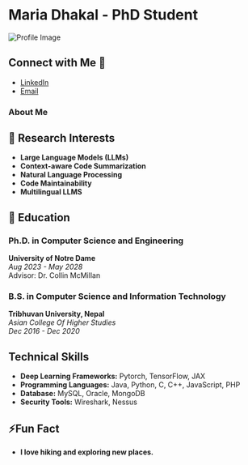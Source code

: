 <!--
## Hi there, I'm Maria Dhakal! 👋


**mariadhakal/MariaDhakal** is a ✨ _special_ ✨ repository because its `README.md` (this file) appears on your GitHub profile.

Here are some ideas to get you started:

- 🔭 I’m currently working on ...
- 🌱 I’m currently learning ...
- 👯 I’m looking to collaborate on ...
- 🤔 I’m looking for help with ...
- 💬 Ask me about ...
- 📫 How to reach me: ...
- 😄 Pronouns: ...
- ⚡ Fun fact: ...
-->
# Maria Dhakal - PhD Student
 
![Profile Image](https://media.licdn.com/dms/image/v2/D5603AQHq3LVPjaJZyg/profile-displayphoto-shrink_400_400/profile-displayphoto-shrink_400_400/0/1730046484383?e=1749081600&v=beta&t=KiNhnsm9yZunDabefB5-mSBo7hZydqcG1kTJ7AFfFVI)

## Connect with Me 👋
- [LinkedIn](https://www.linkedin.com/in/maria-dhakal)
- [Email](mailto:mariadhakalnd@gmail.com)

### About Me
## 🔭 Research Interests
- **Large Language Models (LLMs)**
- **Context-aware Code Summarization**
- **Natural Language Processing**
- **Code Maintainability**
- **Multilingual LLMS**

## 🌱 Education
### Ph.D. in Computer Science and Engineering
**University of Notre Dame**  
_Aug 2023 - May 2028_  
Advisor: Dr. Collin McMillan

### B.S. in Computer Science and Information Technology
**Tribhuvan University, Nepal**  
_Asian College Of Higher Studies_  
_Dec 2016 - Dec 2020_

## Technical Skills
- **Deep Learning Frameworks:** Pytorch, TensorFlow, JAX
- **Programming Languages:** Java, Python, C, C++, JavaScript, PHP
- **Database:** MySQL, Oracle, MongoDB
- **Security Tools:** Wireshark, Nessus

## ⚡Fun Fact 
- **I love hiking and exploring new places.**

<!--
## Experience
### Graduate Research Assistant
**University of Notre Dame**  
_Aug 2023 - Present_  
- Train and fine-tune large language models (LLMs) for source code summarization.
- Experiment with models like codeLlama, codeT5, and codeBERT.

### Associate System Engineer
**YCO Solutions Pvt. Ltd.**  
_July 2021 - May 2022_  
- Automated and managed server-level activities.
- Implemented data security measures and deployed CI/CD pipelines using Jenkins.

### Infra Delivery Intern
**LIS Nepal**  
_Jan 2021 - July 2021_  
- Managed system and network infrastructure, including database and security maintenance.

### Web Developer Intern
**Green Computing Nepal**  
_Dec 2019 - June 2020_  
- Developed web projects using Laravel and WordPress.

## Portfolio Projects
### Track and Rescue
- Developed a location tracking system with Raspberry Pi and GPS.
- Integrated Twilio API for messaging and OpenStreetMap API for location mapping.
- Created an admin console for managing device and user registration.

### User Registration System
- Developed a user registration system with CRUD functionality.
- Integrated MySQL database and JavaMail API for user registration and email verification.


## Publications
- **AI-Mediated Code Comment Improvement**  
  Chia-Yi Su, Aakash Bansal, Robert Wallace, Maria Dhakal, Chris Fakhimi, Yu Huang, Toby Li, and Collin McMillan. (2024) In Preparation for Submission.

## Workshops and Certifications
- **Front End Development Workshop** (July 2017)
- **Second Kathmandu Astrophysics School (KAS)** (June 2018)
- **4th Annual Nepal AI School (ANAIS)** (June 2023)
- **Coursera:** Introduction to Machine Learning Certificate, Natural Language Processing Specialization (In Progress)
- **Google Cloud:** DevOps Engineer Certification (In Progress)
- **Udemy:** Linux Administration BootCamp Certificate
- **Netacad:** Introduction to CyberSecurity Certificate

## Awards and Honors
### Kathmandu Astrophysics Seminar’18 Best Group Project Award
_June 17, 2018_  
- Solved Friedman’s equation using numerical methods and utilized NumPy for plotting results.

## Additional Links
- [AI-Mediated Code Comment Improvement](https://drive.google.com/file/d/1Fr5YRQzTLFPcIeypaqyaK5a-d7OWJ55F/view?usp=sharing)
- [Other Relevant Documents](https://drive.google.com/file/d/1cWQiXmwRi6UqA7wPaS8x8b4U_IG0M8TT/view?usp=sharing)
- [Your Acclaim Badge](https://www.youracclaim.com/badges/9b2c9111-ef6e-488a-82e6-9658a6e987e2)
-->
